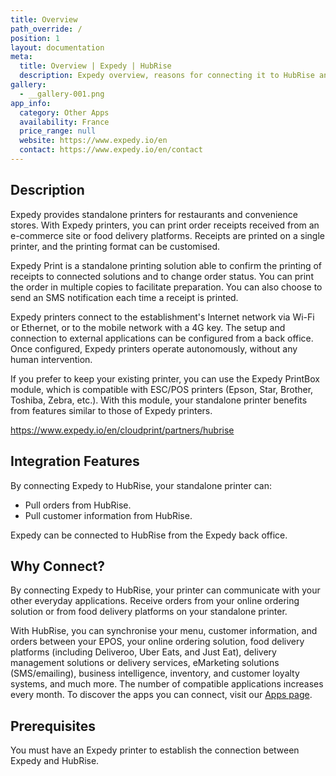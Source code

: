 ```yaml
---
title: Overview
path_override: /
position: 1
layout: documentation
meta:
  title: Overview | Expedy | HubRise
  description: Expedy overview, reasons for connecting it to HubRise and summary of integrated features.
gallery:
  - __gallery-001.png
app_info:
  category: Other Apps
  availability: France
  price_range: null
  website: https://www.expedy.io/en
  contact: https://www.expedy.io/en/contact
---
```


## Description

Expedy provides standalone printers for restaurants and convenience stores. With Expedy printers, you can print order receipts received from an e-commerce site or food delivery platforms. Receipts are printed on a single printer, and the printing format can be customised.

Expedy Print is a standalone printing solution able to confirm the printing of receipts to connected solutions and to change order status. You can print the order in multiple copies to facilitate preparation. You can also choose to send an SMS notification each time a receipt is printed.

Expedy printers connect to the establishment's Internet network via Wi-Fi or Ethernet, or to the mobile network with a 4G key. The setup and connection to external applications can be configured from a back office. Once configured, Expedy printers operate autonomously, without any human intervention.

If you prefer to keep your existing printer, you can use the Expedy PrintBox module, which is compatible with ESC/POS printers (Epson, Star, Brother, Toshiba, Zebra, etc.). With this module, your standalone printer benefits from features similar to those of Expedy printers.

https://www.expedy.io/en/cloudprint/partners/hubrise


## Integration Features

By connecting Expedy to HubRise, your standalone printer can:

- Pull orders from HubRise.
- Pull customer information from HubRise.

Expedy can be connected to HubRise from the Expedy back office.

## Why Connect?

By connecting Expedy to HubRise, your printer can communicate with your other everyday applications. Receive orders from your online ordering solution or from food delivery platforms on your standalone printer.

With HubRise, you can synchronise your menu, customer information, and orders between your EPOS, your online ordering solution, food delivery platforms (including Deliveroo, Uber Eats, and Just Eat), delivery management solutions or delivery services, eMarketing solutions (SMS/emailing), business intelligence, inventory, and customer loyalty systems, and much more. The number of compatible applications increases every month. To discover the apps you can connect, visit our [Apps page](/apps).

## Prerequisites

You must have an Expedy printer to establish the connection between Expedy and HubRise.
